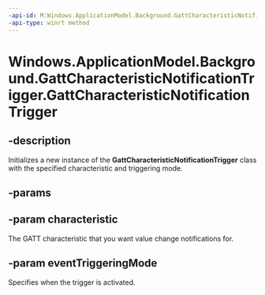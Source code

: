 ```yaml
---
-api-id: M:Windows.ApplicationModel.Background.GattCharacteristicNotificationTrigger.#ctor(Windows.Devices.Bluetooth.GenericAttributeProfile.GattCharacteristic,Windows.Devices.Bluetooth.Background.BluetoothEventTriggeringMode)
-api-type: winrt method
---
```


<!-- Method syntax.
public GattCharacteristicNotificationTrigger.GattCharacteristicNotificationTrigger(GattCharacteristic characteristic, BluetoothEventTriggeringMode eventTriggeringMode)
-->

# Windows.ApplicationModel.Background.GattCharacteristicNotificationTrigger.GattCharacteristicNotificationTrigger

## -description
Initializes a new instance of the **GattCharacteristicNotificationTrigger** class with the specified characteristic and triggering mode.

## -params

## -param characteristic
The GATT characteristic that you want value change notifications for.

## -param eventTriggeringMode
Specifies when the trigger is activated.
